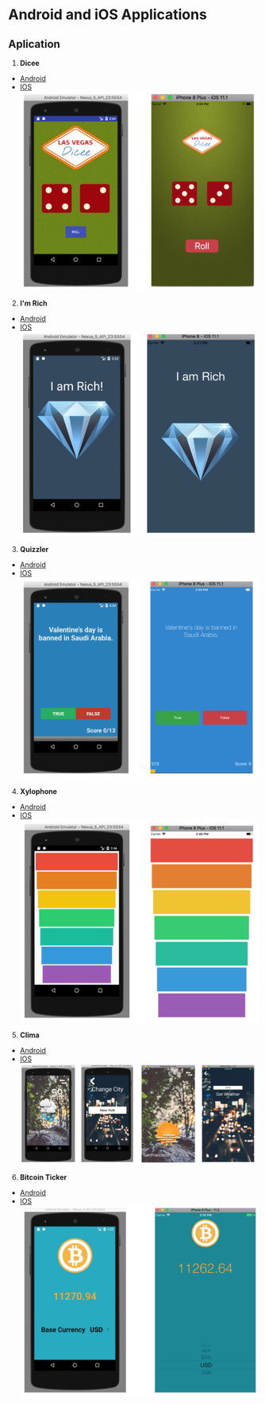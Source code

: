 # Android and iOS Applications

## Aplication
1. **Dicee**
* [Android](https://github.com/fouliex/AndroidAndIOSApps/tree/master/DiceeApp/Android/Dicee)
* [IOS](https://github.com/fouliex/AndroidAndIOSApps/tree/master/DiceeApp/IOS/Dicee)
![Dicee Image](./misc/images/Dicee.png)
2. **I'm Rich**
* [Android](https://github.com/fouliex/AndroidAndIOSApps/tree/master/ImRichApp/Android/MyApplication)
* [IOS](https://github.com/fouliex/AndroidAndIOSApps/tree/master/ImRichApp/IOS/I%20AM%20Rich)
![I am Rich Image](./misc/images/IAmRich.png)
3. **Quizzler**
* [Android](https://github.com/fouliex/AndroidAndIOSApps/tree/master/QuizzlerApp/Android/Quizzler)
* [IOS](https://github.com/fouliex/AndroidAndIOSApps/tree/master/QuizzlerApp/IOS/Quizzler)
![Quizzler Image](./misc/images/Quizzler.png)
4. **Xylophone**
* [Android](https://github.com/fouliex/AndroidAndIOSApps/tree/master/XylophoneApp/Android/Xylophone)
* [IOS](https://github.com/fouliex/AndroidAndIOSApps/tree/master/XylophoneApp/IOS/Xylophone)
![Xylophone Image](./misc/images/Xylophone.png)
5. **Clima**
* [Android](https://github.com/fouliex/AndroidAndIOSApps/tree/master/Clima/Android/Clima)
* [IOS](https://github.com/fouliex/AndroidAndIOSApps/tree/master/Clima/IOS/Clima)
![Clima Image](./misc/images/Clima.png)
6. **Bitcoin Ticker**
* [Android](https://github.com/fouliex/AndroidAndIOSApps/tree/master/BitcoinTickerApp/Android/BitcoinTicker)
* [IOS](https://github.com/fouliex/AndroidAndIOSApps/tree/master/BitcoinTickerApp/IOS/BitcoinTicker)
![Bitcoin Ticket Image](./misc/images/BitcoinTicker.png)